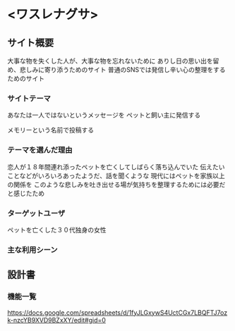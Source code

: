 # <ワスレナグサ>

## サイト概要
大事な物を失くした人が、大事な物を忘れないために
ありし日の思い出を留め、悲しみに寄り添うためのサイト
普通のSNSでは発信し辛い心の整理をするためのサイト

### サイトテーマ
あなたは一人ではないというメッセージを
ペットと飼い主に発信する

メモリーという名前で投稿する

### テーマを選んだ理由
恋人が１８年間連れ添ったペットを亡くしてしばらく落ち込んでいた
伝えたいことなどがいろいろあったようだ、話を聞くような
現代にはペットを家族以上の関係を
このような悲しみを吐き出せる場が気持ちを整理するためには必要だと感じたため

### ターゲットユーザ
ペットを亡くした３０代独身の女性

### 主な利用シーン


## 設計書

### 機能一覧
https://docs.google.com/spreadsheets/d/1fyJLGxywS4UctCGx7LBQFTJ7ozk-nzcYB9XVD9BZxXY/edit#gid=0

